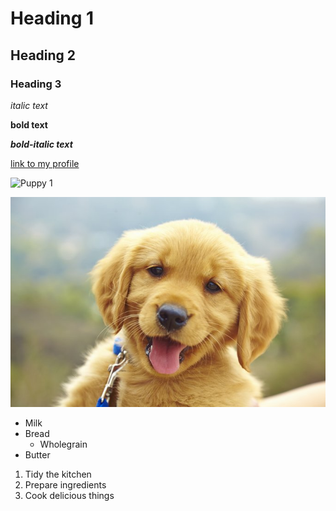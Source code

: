 # Heading 1
## Heading 2
### Heading 3

*italic text*

**bold text**

***bold-italic text***

[link to my profile](https://github.com/marycherkas)

![Puppy 1](http://cdn.akc.org/content/hero/puppy-boundaries_header.jpg)

![Puppy 2](Media/puppy.jpg)

* Milk
* Bread
  * Wholegrain
* Butter

1. Tidy the kitchen
2. Prepare ingredients
3. Cook delicious things

